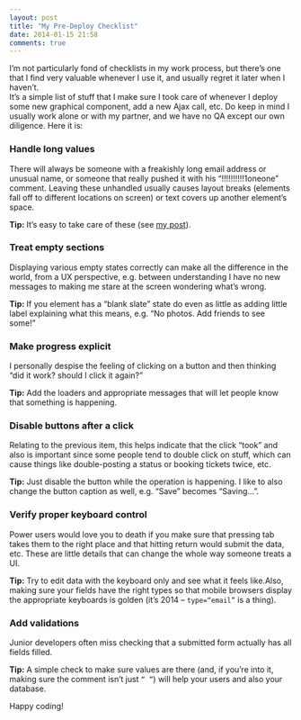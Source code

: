 ```yaml
---
layout: post
title: "My Pre-Deploy Checklist"
date: 2014-01-15 21:58
comments: true
---
```


I’m not particularly fond of checklists in my work process, but there’s one that I find very valuable whenever I use it, and usually regret it later when I haven’t.  
It’s a simple list of stuff that I make sure I took care of whenever I deploy some new graphical component, add a new Ajax call, etc. Do keep in mind I usually work alone or with my partner, and we have no QA except our own diligence. Here it is:

### Handle long values
There will always be someone with a freakishly long email address or unusual name, or someone that really pushed it with his “!!!!!!!!!!1oneone” comment. Leaving these unhandled usually causes layout breaks (elements fall off to different locations on screen) or text covers up another element’s space.

**Tip:** It’s easy to take care of these (see [my post](http://www.codelord.net/2013/08/23/css-tip-overflowing-with-text/)).

### Treat empty sections
Displaying various empty states correctly can make all the difference in the world, from a UX perspective, e.g. between understanding I have no new messages to making me stare at the screen wondering what’s wrong.

**Tip:** If you element has a “blank slate” state do even as little as adding little label explaining what this means, e.g. “No photos. Add friends to see some!”

### Make progress explicit
I personally despise the feeling of clicking on a button and then thinking “did it work? should I click it again?”

**Tip:** Add the loaders and appropriate messages that will let people know that something is happening.

### Disable buttons after a click
Relating to the previous item, this helps indicate that the click “took” and also is important since some people tend to double click on stuff, which can cause things like double-posting a status or booking tickets twice, etc.

**Tip:** Just disable the button while the operation is happening. I like to also change the button caption as well, e.g. “Save” becomes “Saving…”.

### Verify proper keyboard control
Power users would love you to death if you make sure that pressing tab takes them to the right place and that hitting return would submit the data, etc. These are little details that can change the whole way someone treats a UI.

**Tip:** Try to edit data with the keyboard only and see what it feels like.Also, making sure your fields have the right types so that mobile browsers display the appropriate keyboards is golden (it’s 2014 – `type=“email”` is a thing).

### Add validations
Junior developers often miss checking that a submitted form actually has all fields filled.

**Tip:** A simple check to make sure values are there (and, if you’re into it, making sure the comment isn’t just `“ ”`) will help your users and also your database.



Happy coding!
